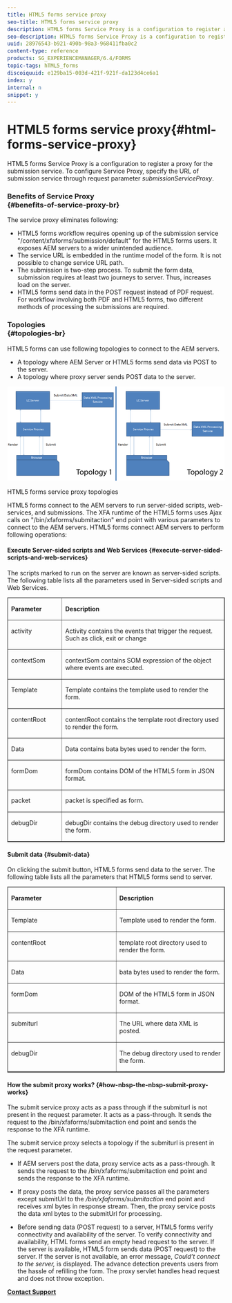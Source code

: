 ```yaml
---
title: HTML5 forms service proxy
seo-title: HTML5 forms service proxy
description: HTML5 forms Service Proxy is a configuration to register a proxy for the submission service. To configure Service Proxy, specify the URL of submission service through request parameter submissionServiceProxy.
seo-description: HTML5 forms Service Proxy is a configuration to register a proxy for the submission service. To configure Service Proxy, specify the URL of submission service through request parameter submissionServiceProxy.
uuid: 28976543-b921-490b-98a3-968411fba0c2
content-type: reference
products: SG_EXPERIENCEMANAGER/6.4/FORMS
topic-tags: hTML5_forms
discoiquuid: e129ba15-003d-421f-921f-da123d4ce6a1
index: y
internal: n
snippet: y
---
```


# HTML5 forms service proxy{#html-forms-service-proxy}

HTML5 forms Service Proxy is a configuration to register a proxy for the submission service. To configure Service Proxy, specify the URL of submission service through request parameter *submissionServiceProxy*.

### Benefits of Service Proxy <br> {#benefits-of-service-proxy-br}

The service proxy eliminates following:

* HTML5 forms workflow requires opening up of the submission service "/content/xfaforms/submission/default" for the HTML5 forms users. It exposes AEM servers to a wider unintended audience. 
* The service URL is embedded in the runtime model of the form. It is not possible to change service URL path.  
* The submission is two-step process. To submit the form data, submission requires at least two journeys to server. Thus, increases load on the server.  
* HTML5 forms send data in the POST request instead of PDF request. For workflow involving both PDF and HTML5 forms, two different methods of processing the submissions are required.

### Topologies <br> {#topologies-br}

HTML5 forms can use following topologies to connect to the AEM servers.

* A topology where AEM Server or HTML5 forms send data via POST to the server.
* A topology where proxy server sends POST data to the server.

![HTML5 forms service proxy topologies](assets/topology.png)

HTML5 forms service proxy topologies

HTML5 forms connect to the AEM servers to run server-sided scripts, web-services, and submissions. The XFA runtime of the HTML5 forms uses Ajax calls on "/bin/xfaforms/submitaction" end point with various parameters to connect to the AEM servers. HTML5 forms connect AEM servers to perform following operations:

#### Execute Server-sided scripts and Web Services {#execute-server-sided-scripts-and-web-services}

The scripts marked to run on the server are known as server-sided scripts. The following table lists all the parameters used in Server-sided scripts and Web Services.

<table border="1" cellpadding="0" cellspacing="0"> 
 <tbody> 
  <tr> 
   <td valign="top" width="126"><p><strong>Parameter</strong></p> </td> 
   <td valign="top" width="505"><p><strong>Description</strong></p> </td> 
  </tr> 
  <tr> 
   <td valign="top" width="126"><p>activity</p> </td> 
   <td valign="top" width="505"><p>Activity contains the events that trigger the request. Such as click, exit or change</p> </td> 
  </tr> 
  <tr> 
   <td valign="top" width="126"><p>contextSom</p> </td> 
   <td valign="top" width="505"><p>contextSom contains SOM expression of the object where events are executed.</p> </td> 
  </tr> 
  <tr> 
   <td valign="top" width="126"><p>Template</p> </td> 
   <td valign="top" width="505"><p>Template contains the template used to render the form.</p> </td> 
  </tr> 
  <tr> 
   <td valign="top" width="126"><p>contentRoot</p> </td> 
   <td valign="top" width="505"><p>contentRoot contains the template root directory used to render the form.</p> </td> 
  </tr> 
  <tr> 
   <td valign="top" width="126"><p>Data</p> </td> 
   <td valign="top" width="505"><p>Data contains bata bytes used to render the form.</p> </td> 
  </tr> 
  <tr> 
   <td valign="top" width="126"><p>formDom</p> </td> 
   <td valign="top" width="505"><p>formDom contains DOM of the HTML5 form in JSON format.</p> </td> 
  </tr> 
  <tr> 
   <td valign="top" width="126"><p>packet</p> </td> 
   <td valign="top" width="505"><p>packet is specified as form.</p> </td> 
  </tr> 
  <tr> 
   <td valign="top" width="126"><p>debugDir</p> </td> 
   <td valign="top" width="505"><p>debugDir contains the debug directory used to render the form.</p> </td> 
  </tr> 
 </tbody> 
</table>

#### Submit data {#submit-data}

On clicking the submit button, HTML5 forms send data to the server. The following table lists all the parameters that HTML5 forms send to server.

<table border="1" cellpadding="0" cellspacing="0"> 
 <tbody> 
  <tr> 
   <td valign="top" width="319"><p><strong>Parameter</strong></p> </td> 
   <td valign="top" width="319"><p><strong>Description</strong></p> </td> 
  </tr> 
  <tr> 
   <td valign="top" width="319"><p>Template</p> </td> 
   <td valign="top" width="319"><p>Template used to render the form.</p> </td> 
  </tr> 
  <tr> 
   <td valign="top" width="319"><p>contentRoot</p> </td> 
   <td valign="top" width="319"><p>template root directory used to render the form.</p> </td> 
  </tr> 
  <tr> 
   <td valign="top" width="319"><p>Data</p> </td> 
   <td valign="top" width="319"><p>bata bytes used to render the form.</p> </td> 
  </tr> 
  <tr> 
   <td valign="top" width="319"><p>formDom</p> </td> 
   <td valign="top" width="319"><p>DOM of the HTML5 form in JSON format.</p> </td> 
  </tr> 
  <tr> 
   <td valign="top" width="319"><p>submiturl</p> </td> 
   <td valign="top" width="319"><p>The URL where data XML is posted.</p> </td> 
  </tr> 
  <tr> 
   <td valign="top" width="319"><p>debugDir</p> </td> 
   <td valign="top" width="319"><p>The debug directory used to render the form.</p> </td> 
  </tr> 
 </tbody> 
</table>

#### How&nbsp;the&nbsp;submit proxy works? {#how-nbsp-the-nbsp-submit-proxy-works}

The submit service proxy acts as a pass through if the submiturl is not present in the request parameter. It acts as a pass-through. It sends the request to the /bin/xfaforms/submitaction end point and sends the response to the XFA runtime.

The submit service proxy selects a topology if the submiturl is present in the request parameter.

* If AEM servers post the data, proxy service acts as a pass-through. It sends the request to the /bin/xfaforms/submitaction end point and sends the response to the XFA runtime.  
* If proxy posts the data, the proxy service passes all the parameters except submitUrl to the */bin/xfaforms/submitaction* end point and receives xml bytes in response stream. Then, the proxy service posts the data xml bytes to the submitUrl for processing.  

* Before sending data (POST request) to a server, HTML5 forms verify connectivity and availability of the server. To verify connectivity and availability, HTML forms send an empty head request to the server. If the server is available, HTML5 form sends data (POST request) to the server. If the server is not available, an error message, *Could’t connect to the server,* is displayed. The advance detection prevents users from the hassle of refilling the form. The proxy servlet handles head request and does not throw exception.

[**Contact Support**](https://www.adobe.com/account/sign-in.supportportal.html)

